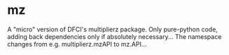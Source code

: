 mz
==

A "micro" version of DFCI's multiplierz package. Only pure-python code, adding back dependencies only if absolutely necessary...
The namespace changes from e.g. multiplierz.mzAPI to mz.API...
